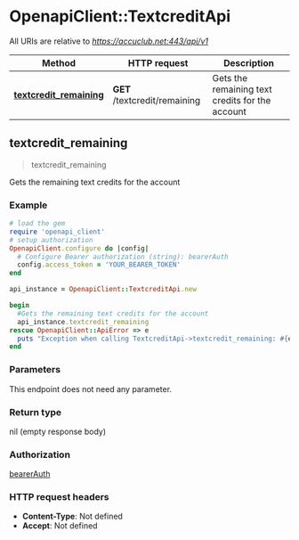 # OpenapiClient::TextcreditApi

All URIs are relative to *https://accuclub.net:443/api/v1*

Method | HTTP request | Description
------------- | ------------- | -------------
[**textcredit_remaining**](TextcreditApi.md#textcredit_remaining) | **GET** /textcredit/remaining | Gets the remaining text credits for the account



## textcredit_remaining

> textcredit_remaining

Gets the remaining text credits for the account

### Example

```ruby
# load the gem
require 'openapi_client'
# setup authorization
OpenapiClient.configure do |config|
  # Configure Bearer authorization (string): bearerAuth
  config.access_token = 'YOUR_BEARER_TOKEN'
end

api_instance = OpenapiClient::TextcreditApi.new

begin
  #Gets the remaining text credits for the account
  api_instance.textcredit_remaining
rescue OpenapiClient::ApiError => e
  puts "Exception when calling TextcreditApi->textcredit_remaining: #{e}"
end
```

### Parameters

This endpoint does not need any parameter.

### Return type

nil (empty response body)

### Authorization

[bearerAuth](../README.md#bearerAuth)

### HTTP request headers

- **Content-Type**: Not defined
- **Accept**: Not defined

